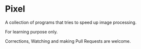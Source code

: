 #  Pixel

A collection of programs that tries to speed up image processing.

For learning purpose only.

Corrections, Watching and making Pull Requests are welcome.
